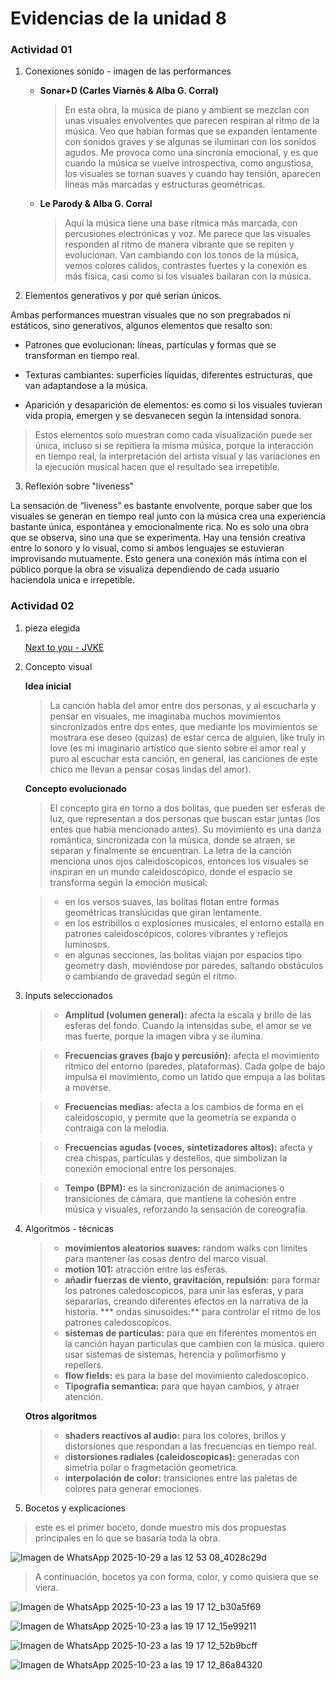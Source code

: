 # Evidencias de la unidad 8

### Actividad 01

1. Conexiones sonido - imagen de las performances
    
    * **Sonar+D (Carles Viarnès & Alba G. Corral)**
    
      > En esta obra, la música de piano y ambient se mezclan con unas visuales envolventes que parecen respiran al ritmo de la música. Veo que habian formas que se expanden lentamente con sonidos graves y se algunas se iluminan con los sonidos agudos. Me provoca como una sincronía emocional, y es que cuando la música se vuelve introspectiva, como angustiosa, los visuales se tornan suaves y cuando hay tensión, aparecen líneas más marcadas y estructuras geométricas.

    * **Le Parody & Alba G. Corral**

      > Aquí la música tiene una base rítmica más marcada, con percusiones electrónicas y voz. Me parece que las visuales responden al ritmo de manera vibrante que se repiten y evolucionan. Van cambiando con los tonos de la música, vemos colores cálidos, contrastes fuertes y la conexión es más física, casi como si los visuales bailaran con la música.
      
2. Elementos generativos y por qué serian únicos.

Ambas performances muestran visuales que no son pregrabados ni estáticos, sino generativos, algunos elementos que resalto son:

   * Patrones que evolucionan: líneas, partículas y formas que se transforman en tiempo real.
     
  * Texturas cambiantes: superficies líquidas, diferentes estructuras, que van adaptandose a la música.
    
   * Aparición y desaparición de elementos: es como si los visuales tuvieran vida propia, emergen y se desvanecen según la intensidad sonora.
    
  > Estos elementos solo muestran como cada visualización puede ser única, incluso si se repitiera la misma música, porque la interacción en tiempo real, la interpretación del artista visual y las variaciones en la ejecución musical hacen que el resultado sea irrepetible.

3. Reflexión sobre "liveness"

La sensación de “liveness” es bastante envolvente, porque saber que los visuales se generan en tiempo real junto con la música crea una experiencia bastante única, espontánea y emocionalmente rica. No es solo una obra que se observa, sino una que se experimenta. Hay una tensión creativa entre lo sonoro y lo visual, como si ambos lenguajes se estuvieran improvisando mutuamente. Esto genera una conexión más íntima con el público porque la obra se visualiza dependiendo de cada usuario haciendola unica e irrepetible. 


### Actividad 02

1. pieza elegida

    [Next to you - JVKE](https://youtu.be/D4EWJZeol_0?si=VNhrWUvaGQApjVAK)

2. Concepto visual

    **Idea inicial**
   
   >  La canción habla del amor entre dos personas, y al escucharla y pensar en visuales, me imaginaba muchos movimientos sincronizados entre dos entes, que mediante los movimientos se mostrara ese deseo (quizas) de estar cerca de alguien, like truly in love (es mi imaginario artístico que siento sobre el amor real y puro al escuchar esta canción, en general, las canciones de este chico me llevan a pensar cosas lindas del amor).
   
   **Concepto evolucionado**
   
    > El concepto gira en torno a dos bolitas, que pueden ser esferas de luz, que representan a dos personas que buscan estar juntas (los entes que habia mencionado antes). Su movimiento es una danza romántica, sincronizada con la música, donde se atraen, se separan y finalmente se encuentran. La letra de la canción menciona unos ojos caleidoscopicos, entonces los visuales se inspiran en un mundo caleidoscópico, donde el espacio se transforma según la emoción musical:
   
   > * en los versos suaves, las bolitas flotan entre formas geométricas translúcidas que giran lentamente.
   > * en los estribillos o explosiones musicales, el entorno estalla en patrones caleidoscópicos, colores vibrantes y reflejos luminosos.
   > * en algunas secciones, las bolitas viajan por espacios tipo geometry dash, moviéndose por paredes, saltando obstáculos o cambiando de gravedad según el ritmo.

3. Inputs seleccionados

    > * **Amplitud (volumen general):** afecta la escala y brillo de las esferas del fondo. Cuando la intensidas sube, el amor se ve mas fuerte, porque la imagen vibra y se ilumina. 

    > * **Frecuencias graves (bajo y percusión):** afecta el movimiento rítmico del entorno (paredes, plataformas). Cada golpe de bajo impulsa el movimiento, como un latido que empuja a las bolitas a moverse.

    > * **Frecuencias medias:** afecta a los cambios de forma en el caleidoscopio, y permite que la geometría se expanda o contraiga con la melodía.                           

    > * **Frecuencias agudas (voces, sintetizadores altos):** afecta y crea chispas, partículas y destellos, que simbolizan la conexión emocional entre los personajes.

    > * **Tempo (BPM):** es la sincronización de animaciones o transiciones de cámara, que mantiene la cohesión entre música y visuales, reforzando la sensación de coreografía.


4. Algoritmos - técnicas

    >* **movimientos aleatorios suaves:** random walks con límites para mantener las cosas dentro del marco visual.
   > * **motion 101:** atracción entre las esferas.
   > * **añadir fuerzas de viento, gravitación, repulsión:** para formar los patrones caledoscopicos, para unir las esferas, y para separarlas, creando diferentes efectos en la narrativa de la historia.
   > *** ondas sinusoides:** para controlar el ritmo de los patrones caledoscopicos.
   > * **sistemas de particulas:** para que en fiferentes momentos en la canción hayan particulas que cambien con la música. quiero usar sistemas de sistemas, herencia y polimorfismo y repellers.
   > * **flow fields:** es para la base del movimiento caledoscopico.
   > * **Tipografia semantica:** para que hayan cambios, y atraer atención.
  
   **Otros algoritmos**
   > * **shaders reactivos al audio:** para los colores, brillos y distorsiones que respondan a las frecuencias en tiempo real.
   > * d**istorsiones radiales (caleidoscopicas):** generadas con simetria polar o fragmetación geometrica.
   > * **interpolación de color:** transiciones entre las paletas de colores para generar emociones. 

5. Bocetos y explicaciones

> este es el primer boceto, donde muestro mis dos propuestas principales en lo que se basaría toda la obra.

![Imagen de WhatsApp 2025-10-29 a las 12 53 08_4028c29d](https://github.com/user-attachments/assets/2aa0a553-3fed-4f64-8835-99c76fa1d470)

> A continuación, bocetos ya con forma, color, y como quisiera que se viera.

![Imagen de WhatsApp 2025-10-23 a las 19 17 12_b30a5f69](https://github.com/user-attachments/assets/aadd34bb-ca42-48d5-9e1d-276b19ee4ae8)

![Imagen de WhatsApp 2025-10-23 a las 19 17 12_15e99211](https://github.com/user-attachments/assets/140a10fe-d607-4c0c-ad93-791ad5de2e07)

![Imagen de WhatsApp 2025-10-23 a las 19 17 12_52b9bcff](https://github.com/user-attachments/assets/798e4ebf-532b-445a-a49a-87b6e3f1cfa5)

![Imagen de WhatsApp 2025-10-23 a las 19 17 12_86a84320](https://github.com/user-attachments/assets/d4dbcf99-7b56-46b5-b0e1-1c57089fe665)
